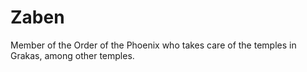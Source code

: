 # Zaben

Member of the Order of the Phoenix who takes care of the temples in Grakas, 
among other temples.
